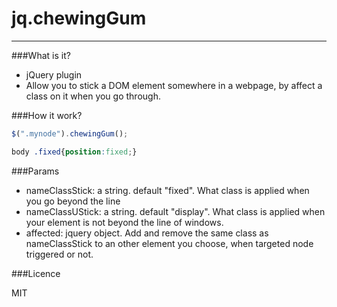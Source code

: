 jq.chewingGum
==========

------------------------------


###What is it?

- jQuery plugin
- Allow you to stick a DOM element somewhere in a webpage, by affect a class on it when you go through.

###How it work?

```js
$(".mynode").chewingGum();
```

```css
body .fixed{position:fixed;}
```


###Params

- nameClassStick: a string. default "fixed". What class is applied when you go beyond the line
- nameClassUStick: a string. default "display". What class is applied when your element is not beyond the line of windows.
- affected: jquery object. Add and remove the same class as nameClassStick to an other element you choose, when targeted node triggered or not.

###Licence

MIT
